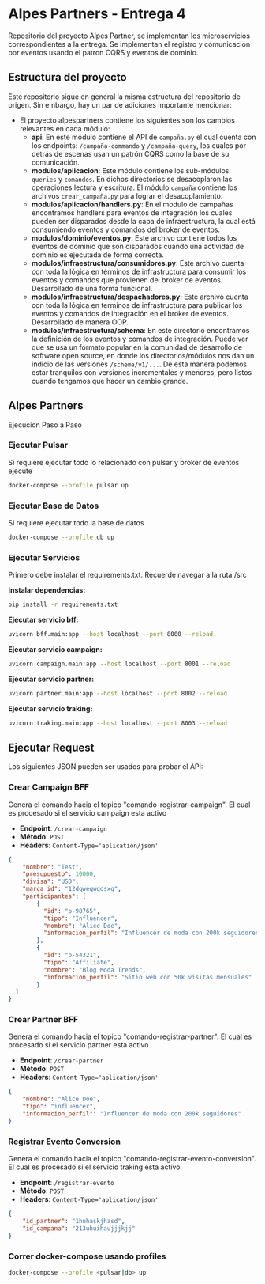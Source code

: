 # Alpes Partners - Entrega 4

Repositorio del proyecto Alpes Partner, se implementan los microservicios correspondientes a la entrega. Se implementan el registro y comunicacion por eventos usando el patron CQRS y eventos de dominio.

## Estructura del proyecto

Este repositorio sigue en general la misma estructura del repositorio de origen. Sin embargo, hay un par de adiciones importante mencionar:

- El proyecto alpespartners contiene los siguientes son los cambios relevantes en cada módulo:
    - **api**: En este módulo contiene el API de `campaña.py` el cual cuenta con los endpoints: `/campaña-commando` y `/campaña-query`, los cuales por detrás de escenas usan un patrón CQRS como la base de su comunicación.
    - **modulos/aplicacion**: Este módulo contiene los sub-módulos: `queries` y `comandos`. En dichos directorios se desacoplaron las operaciones lectura y escritura. El módulo `campaña` contiene los archivos `crear_campaña.py` para lograr el desacoplamiento.
    - **modulos/aplicacion/handlers.py**: En el modulo de campañas encontramos handlers para eventos de integración los cuales pueden ser disparados desde la capa de infraestructura, la cual está consumiendo eventos y comandos del broker de eventos.
    - **modulos/dominio/eventos.py**: Este archivo contiene todos los eventos de dominio que son disparados cuando una actividad de dominio es ejecutada de forma correcta.
    - **modulos/infraestructura/consumidores.py**: Este archivo cuenta con toda la lógica en términos de infrastructura para consumir los eventos y comandos que provienen del broker de eventos. Desarrollado de una forma funcional.
    - **modulos/infraestructura/despachadores.py**: Este archivo cuenta con toda la lógica en terminos de infrastructura para publicar los eventos y comandos de integración en el broker de eventos. Desarrollado de manera OOP.
    - **modulos/infraestructura/schema**: En este directorio encontramos la definición de los eventos y comandos de integración. Puede ver que se usa un formato popular en la comunidad de desarrollo de software open source, en donde los directorios/módulos nos dan un indicio de las versiones `/schema/v1/...`. De esta manera podemos estar tranquilos con versiones incrementales y menores, pero listos cuando tengamos que hacer un cambio grande.

## Alpes Partners

Ejecucion Paso a Paso

### Ejecutar Pulsar

Si requiere ejecutar todo lo relacionado con pulsar y broker de eventos ejecute

```bash
docker-compose --profile pulsar up
```

### Ejecutar Base de Datos

Si requiere ejecutar todo la base de datos

```bash
docker-compose --profile db up
```

### Ejecutar Servicios

Primero debe instalar el requirements.txt. Recuerde navegar a la ruta /src

**Instalar dependencias:**
```bash
pip install -r requirements.txt
```

**Ejecutar servicio bff:**
```bash
uvicorn bff.main:app --host localhost --port 8000 --reload
```

**Ejecutar servicio campaign:**
```bash
uvicorn campaign.main:app --host localhost --port 8001 --reload
```

**Ejecutar servicio partner:**
```bash
uvicorn partner.main:app --host localhost --port 8002 --reload
```

**Ejecutar servicio traking:**
```bash
uvicorn traking.main:app --host localhost --port 8003 --reload
```

## Ejecutar Request

Los siguientes JSON pueden ser usados para probar el API:

### Crear Campaign BFF

Genera el comando hacia el topico "comando-registrar-campaign". El cual es procesado si el servicio campaign esta activo

- **Endpoint**: `/crear-campaign`
- **Método**: `POST`
- **Headers**: `Content-Type='aplication/json'`

```json
{
    "nombre": "Test",
    "presupuesto": 10000,
    "divisa": "USD",
    "marca_id": "12dqweqwqdsxq",
    "participantes": [
        {
          "id": "p-98765",
          "tipo": "Influencer",
          "nombre": "Alice Doe",
          "informacion_perfil": "Influencer de moda con 200k seguidores"
        },
        {
          "id": "p-54321",
          "tipo": "Affiliate",
          "nombre": "Blog Moda Trends",
          "informacion_perfil": "Sitio web con 50k visitas mensuales"
        }
  ]
}
```

### Crear Partner BFF

Genera el comando hacia el topico "comando-registrar-partner". El cual es procesado si el servicio partner esta activo

- **Endpoint**: `/crear-partner`
- **Método**: `POST`
- **Headers**: `Content-Type='aplication/json'`

```json
{
    "nombre": "Alice Doe",
    "tipo": "influencer",
    "informacion_perfil": "Influencer de moda con 200k seguidores"
}
```

### Registrar Evento Conversion

Genera el comando hacia el topico "comando-registrar-evento-conversion". El cual es procesado si el servicio traking esta activo

- **Endpoint**: `/registrar-evento`
- **Método**: `POST`
- **Headers**: `Content-Type='aplication/json'`

```json
{
    "id_partner": "1huhaskjhasd",
    "id_campana": "213uhuihaujjjkjj"
}
```


### Correr docker-compose usando profiles
```bash
docker-compose --profile <pulsar|db> up
```

